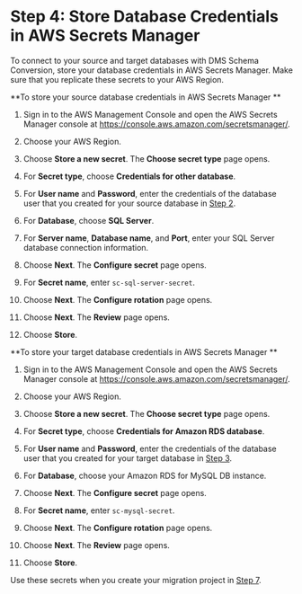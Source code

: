 # Step 4: Store Database Credentials in AWS Secrets Manager<a name="schema-conversion-sql-server-mysql-step-4"></a>

To connect to your source and target databases with DMS Schema Conversion, store your database credentials in AWS Secrets Manager\. Make sure that you replicate these secrets to your AWS Region\.

 **To store your source database credentials in AWS Secrets Manager ** 

1. Sign in to the AWS Management Console and open the AWS Secrets Manager console at [https://console\.aws\.amazon\.com/secretsmanager/](https://console.aws.amazon.com/secretsmanager/)\.

1. Choose your AWS Region\.

1. Choose **Store a new secret**\. The **Choose secret type** page opens\.

1. For **Secret type**, choose **Credentials for other database**\.

1. For **User name** and **Password**, enter the credentials of the database user that you created for your source database in [Step 2](schema-conversion-sql-server-mysql-step-2.md)\.

1. For **Database**, choose **SQL Server**\.

1. For **Server name**, **Database name**, and **Port**, enter your SQL Server database connection information\.

1. Choose **Next**\. The **Configure secret** page opens\.

1. For **Secret name**, enter `sc-sql-server-secret`\.

1. Choose **Next**\. The **Configure rotation** page opens\.

1. Choose **Next**\. The **Review** page opens\.

1. Choose **Store**\.

 **To store your target database credentials in AWS Secrets Manager ** 

1. Sign in to the AWS Management Console and open the AWS Secrets Manager console at [https://console\.aws\.amazon\.com/secretsmanager/](https://console.aws.amazon.com/secretsmanager/)\.

1. Choose your AWS Region\.

1. Choose **Store a new secret**\. The **Choose secret type** page opens\.

1. For **Secret type**, choose **Credentials for Amazon RDS database**\.

1. For **User name** and **Password**, enter the credentials of the database user that you created for your target database in [Step 3](schema-conversion-sql-server-mysql-step-3.md)\.

1. For **Database**, choose your Amazon RDS for MySQL DB instance\.

1. Choose **Next**\. The **Configure secret** page opens\.

1. For **Secret name**, enter `sc-mysql-secret`\.

1. Choose **Next**\. The **Configure rotation** page opens\.

1. Choose **Next**\. The **Review** page opens\.

1. Choose **Store**\.

Use these secrets when you create your migration project in [Step 7](schema-conversion-sql-server-mysql-step-7.md)\.